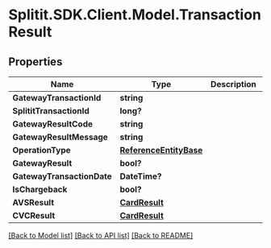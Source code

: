 # Splitit.SDK.Client.Model.TransactionResult
## Properties

Name | Type | Description | Notes
------------ | ------------- | ------------- | -------------
**GatewayTransactionId** | **string** |  | [optional] 
**SplititTransactionId** | **long?** |  | 
**GatewayResultCode** | **string** |  | [optional] 
**GatewayResultMessage** | **string** |  | [optional] 
**OperationType** | [**ReferenceEntityBase**](ReferenceEntityBase.md) |  | [optional] 
**GatewayResult** | **bool?** |  | 
**GatewayTransactionDate** | **DateTime?** |  | 
**IsChargeback** | **bool?** |  | 
**AVSResult** | [**CardResult**](CardResult.md) |  | [optional] 
**CVCResult** | [**CardResult**](CardResult.md) |  | [optional] 

[[Back to Model list]](../README.md#documentation-for-models) [[Back to API list]](../README.md#documentation-for-api-endpoints) [[Back to README]](../README.md)

